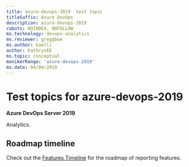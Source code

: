 ```yaml
---
title: azure-devops-2019  test topic
titleSuffix: Azure DevOps 
description: azure-devops-2019   
robots: NOINDEX, NOFOLLOW
ms.technology: devops-analytics
ms.reviewer: greggboe
ms.author: kaelli
author: KathrynEE
ms.topic: conceptual
monikerRange: 'azure-devops-2019'
ms.date: 04/04/2018
---
```


# Test topics for azure-devops-2019

**Azure DevOps Server 2019**

Analytics.

## Roadmap timeline

Check out the [Features Timeline](/azure/devops/release-notes/) for the roadmap of reporting features.
